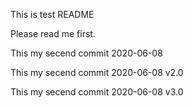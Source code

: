 This is test README

Please read me  first.

This my secend commit 2020-06-08

This my secend commit 2020-06-08 v2.0

This my secend commit 2020-06-08 v3.0